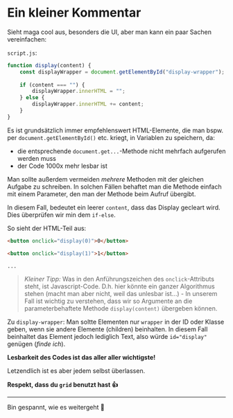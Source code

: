 # Ein kleiner Kommentar

Sieht maga cool aus, besonders die UI, aber man kann ein paar Sachen vereinfachen:

`script.js`:

```js
function display(content) {
    const displayWrapper = document.getElementById("display-wrapper");
    
    if (content === "") {
        displayWrapper.innerHTML = "";
    } else {
        displayWrapper.innerHTML += content;
    }
}
```

Es ist grundsätzlich immer empfehlenswert HTML-Elemente, die man bspw. per `document.getElementById()` etc. kriegt, in Variablen zu speichern, da:

* die entsprechende `document.get...`-Methode nicht mehrfach aufgerufen werden muss
* der Code 1000x mehr lesbar ist


Man sollte außerdem vermeiden *mehrere* Methoden mit der gleichen Aufgabe zu schreiben. In solchen Fällen behaftet man die Methode einfach mit einem Parameter, den man der Methode beim Aufruf übergibt.

In diesem Fall, bedeutet ein leerer `content`, dass das Display gecleart wird. Dies überprüfen wir min dem `if-else`. 

So sieht der HTML-Teil aus:

```html
<button onclick="display(0)">0</button>

<button onclick="display(1)">1</button>

...
```

> *Kleiner Tipp:* Was in den Anführungszeichen des `onclick`-Attributs steht, ist Javascript-Code. D.h. hier könnte ein ganzer Algorithmus stehen (macht man aber nicht, weil das unlesbar ist...) - In unserem Fall ist wichtig zu verstehen, dass wir so Argumente an die parameterbehaftete Methode `display(content)` übergeben können.

Zu `display-wrapper`:
Man soltte Elementen nur `wrapper` in der ID oder Klasse geben, wenn sie andere Elemente (children) beinhalten. In diesem Fall beinhaltet das Element jedoch lediglich Text, also würde `id="display"` genügen (*finde ich*).

**Lesbarkeit des Codes ist das aller aller wichtigste!**

Letzendlich ist es aber jedem selbst überlassen.

**Respekt, dass du `grid` benutzt hast :+1:**

---
Bin gespannt, wie es weitergeht 💯 
